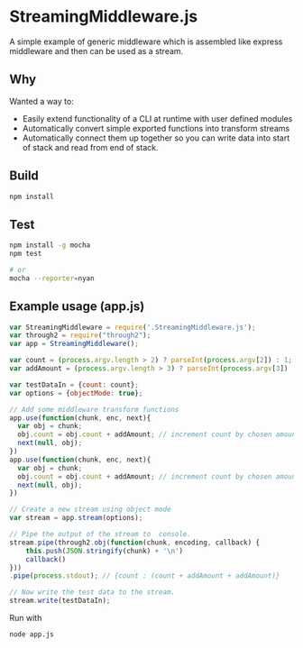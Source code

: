 # StreamingMiddleware.js

A simple example of generic middleware which is assembled like express middleware and then can be used as a stream.

## Why

Wanted a way to:

* Easily extend functionality of a CLI at runtime with user defined modules
* Automatically convert simple exported functions into transform streams
* Automatically connect them up together so you can write data into start of stack and read from end of stack.

## Build
```bash
npm install
```

## Test
```bash
npm install -g mocha
npm test

# or
mocha --reporter=nyan
```


## Example usage (app.js)
```javascript
var StreamingMiddleware = require('.StreamingMiddleware.js');
var through2 = require("through2");
var app = StreamingMiddleware();

var count = (process.argv.length > 2) ? parseInt(process.argv[2]) : 1;
var addAmount = (process.argv.length > 3) ? parseInt(process.argv[3]) : 1;

var testDataIn = {count: count};
var options = {objectMode: true};

// Add some middleware transform functions
app.use(function(chunk, enc, next){
  var obj = chunk;
  obj.count = obj.count + addAmount; // increment count by chosen amount
  next(null, obj);
})
app.use(function(chunk, enc, next){
  var obj = chunk;
  obj.count = obj.count + addAmount; // increment count by chosen amount
  next(null, obj);
})

// Create a new stream using object mode
var stream = app.stream(options);

// Pipe the output of the stream to  console.
stream.pipe(through2.obj(function(chunk, encoding, callback) {
    this.push(JSON.stringify(chunk) + '\n')
    callback()
}))
.pipe(process.stdout); // {count : (count + addAmount + addAmount)}

// Now write the test data to the stream.
stream.write(testDataIn);
```

Run with
```bash
node app.js
```
